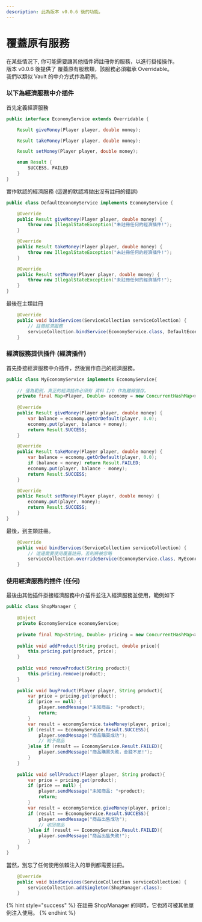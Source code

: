 ```yaml
---
description: 此為版本 v0.0.6 後的功能。
---
```


# 覆蓋原有服務

在某些情況下, 你可能需要讓其他插件師註冊你的服務，以進行掛接操作。\
版本 v0.0.6 後提供了 覆蓋原有服務類，該服務必須繼承 Overridable。\
我們以類似 Vault 的中介方式作為範例。

### 以下為經濟服務中介插件 <a href="#econ-middleware" id="econ-middleware"></a>

首先定義經濟服務

```java
public interface EconomyService extends Overridable {

    Result giveMoney(Player player, double money);

    Result takeMoney(Player player, double money);

    Result setMoney(Player player, double money);

    enum Result {
        SUCCESS, FAILED
    }
}
```

實作默認的經濟服務 (這邊的默認將拋出沒有註冊的錯誤)

```java
public class DefaultEconomyService implements EconomyService {

    @Override
    public Result giveMoney(Player player, double money) {
        throw new IllegalStateException("未註冊任何的經濟插件!");
    }

    @Override
    public Result takeMoney(Player player, double money) {
        throw new IllegalStateException("未註冊任何的經濟插件!");
    }

    @Override
    public Result setMoney(Player player, double money) {
        throw new IllegalStateException("未註冊任何的經濟插件!");
    }
}
```

最後在主類註冊

```java
    @Override
    public void bindServices(ServiceCollection serviceCollection) {
        // 註冊經濟服務
        serviceCollection.bindService(EconomyService.class, DefaultEconomyService.class);
    }
```

### 經濟服務提供插件 (經濟插件) <a href="#econ-provider" id="econ-provider"></a>

首先掛接經濟服務中介插件，然後實作自己的經濟服務。

```java
public class MyEconomyService implements EconomyService{
    
    // 僅為範例，真正的經濟插件必須有 資料 I/O 作為離線儲存。
    private final Map<Player, Double> economy = new ConcurrentHashMap<>();
    
    @Override
    public Result giveMoney(Player player, double money) {
        var balance = economy.getOrDefault(player, 0.0);
        economy.put(player, balance + money);
        return Result.SUCCESS;
    }

    @Override
    public Result takeMoney(Player player, double money) {
        var balance = economy.getOrDefault(player, 0.0);
        if (balance < money) return Result.FAILED;
        economy.put(player, balance - money);
        return Result.SUCCESS;
    }

    @Override
    public Result setMoney(Player player, double money) {
        economy.put(player, money);
        return Result.SUCCESS;
    }
}
```

最後，到主類註冊。

```java
    @Override
    public void bindServices(ServiceCollection serviceCollection) {
        // 這邊需要使用覆蓋註冊，否則將被忽略
        serviceCollection.overrideService(EconomyService.class, MyEconomyService.class);
    }
```

### 使用經濟服務的插件 (任何) <a href="#econ-user" id="econ-user"></a>

最後由其他插件掛接經濟服務中介插件並注入經濟服務並使用，範例如下

```java
public class ShopManager {
    
    @Inject
    private EconomyService economyService;
    
    private final Map<String, Double> pricing = new ConcurrentHashMap<>();
    
    public void addProduct(String product, double price){
        this.pricing.put(product, price);
    }
    
    public void removeProduct(String product){
        this.pricing.remove(product);
    }
    
    public void buyProduct(Player player, String product){
        var price = pricing.get(product);
        if (price == null) {
            player.sendMessage("未知商品: "+product);
            return;
        }
        var result = economyService.takeMoney(player, price);
        if (result == EconomyService.Result.SUCCESS){
            player.sendMessage("商品購買成功");
            // 給予商品
        }else if (result == EconomyService.Result.FAILED){
            player.sendMessage("商品購買失敗，金錢不足!");
        }
    }
    
    public void sellProduct(Player player, String product){
        var price = pricing.get(product);
        if (price == null) {
            player.sendMessage("未知商品: "+product);
            return;
        }
        var result = economyService.giveMoney(player, price);
        if (result == EconomyService.Result.SUCCESS){
            player.sendMessage("商品出售成功");
            // 收回商品
        }else if (result == EconomyService.Result.FAILED){
            player.sendMessage("商品出售失敗!");
        }
    }
}
```

當然，別忘了任何使用依賴注入的單例都需要註冊。

```java
    @Override
    public void bindServices(ServiceCollection serviceCollection) {
        serviceCollection.addSingleton(ShopManager.class);
    }
```

{% hint style="success" %}
在註冊 ShopManager 的同時，它也將可被其他單例注入使用。&#x20;
{% endhint %}





